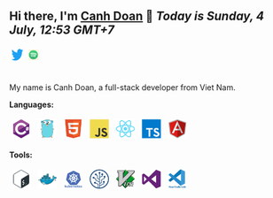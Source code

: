 ## Hi there, I'm [Canh Doan](https://github.com/canhdoan) 👋 *Today is Sunday, 4 July, 12:53 GMT+7*
<!-- <a href="https://twitter.com/canhdt">
  <img align="left" alt="Canh Doan | Twitter" width="21px" src="https://raw.githubusercontent.com/canhdoan/canhdoan/main/assets/social/facebook.svg" style="vertical-align:left; margin:4px" />
</a> -->
<a href="https://twitter.com/canhdt">
  <img align="left" alt="Canh Doan | Twitter" width="21px" src="https://raw.githubusercontent.com/canhdoan/canhdoan/main/assets/social/twitter.svg" style="vertical-align:left; margin:4px"/>
</a>
<!-- <a href="https://twitter.com/canhdt">
  <img align="left" alt="Canh Doan | Twitter" width="21px" src="https://raw.githubusercontent.com/canhdoan/canhdoan/main/assets/social/linkedin.svg" style="vertical-align:left; margin:4px"/>
</a> -->
<a href="https://open.spotify.com/user/w6bevm597zl73ogwjkex3tit2">
  <img align="left" alt="Canh Doan | Twitter" width="21px" src="https://raw.githubusercontent.com/canhdoan/canhdoan/main/assets/social/spotify.svg" style="vertical-align:left; margin:4px"/>
</a> <br />

<br />
<br />

My name is Canh Doan, a full-stack developer from Viet Nam.

**Languages:**
<p align="left">
  <img src="https://raw.githubusercontent.com/canhdoan/canhdoan/main/assets/dev/languages/csharp.svg" style="vertical-align:center; margin:4px" width="35px">
  <img src="https://raw.githubusercontent.com/canhdoan/canhdoan/main/assets/dev/languages/go.svg" style="vertical-align:center; margin:4px" width="35px">
  <img src="https://raw.githubusercontent.com/canhdoan/canhdoan/main/assets/dev/languages/html.svg" style="vertical-align:center; margin:4px" width="35px">
  <img src="https://raw.githubusercontent.com/canhdoan/canhdoan/main/assets/dev/languages/javascript.svg" style="vertical-align:center; margin:4px" width="35px">
  <img src="https://raw.githubusercontent.com/canhdoan/canhdoan/main/assets/dev/languages/react.svg" style="vertical-align:center; margin:4px" width="35px">
  <img src="https://raw.githubusercontent.com/canhdoan/canhdoan/main/assets/dev/languages/typescript.svg" style="vertical-align:center; margin:4px" width="35px">
  <img src="https://raw.githubusercontent.com/canhdoan/canhdoan/main/assets/dev/languages/angularjs.svg" style="vertical-align:center; margin:4px" width="35px">
</p>

**Tools:**

<p align="left">
  <img src="https://raw.githubusercontent.com/canhdoan/canhdoan/main/assets/dev/tools/bash.svg" style="vertical-align:center; margin:4px" width="35px">
  <img src="https://raw.githubusercontent.com/canhdoan/canhdoan/main/assets/dev/tools/docker.svg" style="vertical-align:center; margin:4px" width="35px">
  <img src="https://raw.githubusercontent.com/canhdoan/canhdoan/main/assets/dev/tools/kubernetes.svg" style="vertical-align:center; margin:4px" width="35px">
  <img src="https://raw.githubusercontent.com/canhdoan/canhdoan/main/assets/dev/tools/sourcetree.svg" style="vertical-align:center; margin:4px" width="35px">
  <img src="https://raw.githubusercontent.com/canhdoan/canhdoan/main/assets/dev/tools/vim.svg" style="vertical-align:center; margin:4px" width="35px">
  <img src="https://raw.githubusercontent.com/canhdoan/canhdoan/main/assets/dev/tools/visualstudio.svg" style="vertical-align:center; margin:4px" width="35px">
  <img src="https://raw.githubusercontent.com/canhdoan/canhdoan/main/assets/dev/tools/vs_code.svg" style="vertical-align:center; margin:4px" width="35px">
</p>